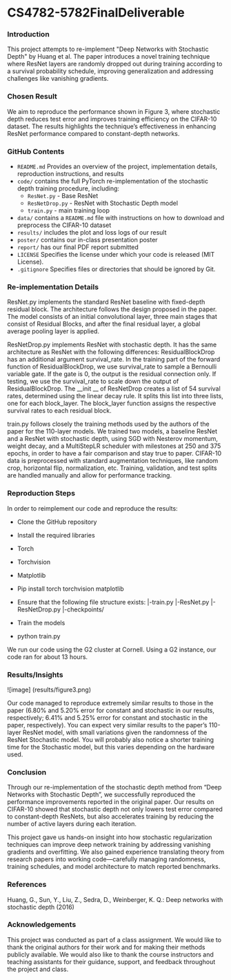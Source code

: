 # CS4782-5782FinalDeliverable

### Introduction
This project attempts to re-implement "Deep Networks with Stochastic Depth" by Huang et al. The paper introduces a novel training technique where ResNet layers are randomly dropped out during training according to a survival probability schedule, improving generalization and addressing challenges like vanishing gradients.

### Chosen Result
We aim to reproduce the performance shown in Figure 3, where stochastic depth reduces test error and improves training efficiency on the CIFAR-10 dataset. The results highlights the technique’s effectiveness in enhancing ResNet performance compared to constant-depth networks.


### GitHub Contents

* `README.md` Provides an overview of the project, implementation details, reproduction instructions, and results
* `code/` contains the full PyTorch re-implementation of the stochastic depth training procedure, including:
  * `ResNet.py` - Base ResNet
  * `ResNetDrop.py` - ResNet with Stochastic Depth model
  * `train.py` - main training loop
* `data/` contains a `README.md` file with instructions on how to download and preprocess the CIFAR-10 dataset
* `results/` includes the plot and loss logs of our result
* `poster/` contains our in-class presentation poster
* `report/` has our final PDF report submitted
* `LICENSE` Specifies the license under which your code is released (MIT License).
* `.gitignore` Specifies files or directories that should be ignored by Git.


### Re-implementation Details 
ResNet.py implements the standard ResNet baseline with fixed-depth residual block. The architecture follows the design proposed in the paper. The model consists of an initial convolutional layer, three main stages that consist of Residual Blocks, and after the final residual layer, a global average pooling layer is applied.

ResNetDrop.py implements ResNet with stochastic depth. It has the same architecture as ResNet with the following differences: ResidualBlockDrop has an additional argument survival_rate. In the training part of the forward function of ResidualBlockDrop, we use survival_rate to sample a Bernoulli variable gate. If the gate is 0, the output is the residual connection only. If testing, we use the survival_rate to scale down the output of ResidualBlockDrop. 
The __init __ of ResNetDrop creates a list of 54 survival rates, determined using the linear decay rule. It splits this list into three lists, one for each block_layer. The block_layer function assigns the respective survival rates to each residual block. 

train.py follows closely the training methods used by the authors of the paper for the 110-layer models. We trained two models, a baseline ResNet and a ResNet with stochastic depth, using SGD with Nesterov momentum, weight decay, and a MultiStepLR scheduler with milestones at 250 and 375 epochs, in order to have a fair comparison and stay true to paper. CIFAR-10 data is preprocessed with standard augmentation techniques, like random crop, horizontal flip, normalization, etc. Training, validation, and test splits are handled manually and allow for performance tracking.

### Reproduction Steps
In order to reimplement our code and reproduce the results:
- Clone the GitHub repository
- Install the required libraries
 - Torch
 - Torchvision
 - Matplotlib
  - Pip install torch torchvision matplotlib
- Ensure that the following file structure exists:
	|-train.py
	|-ResNet.py
	|-ResNetDrop.py
	|-checkpoints/

- Train the models
 - python train.py

We run our code using the G2 cluster at Cornell. Using a G2 instance,  our code ran for about 13 hours. 

### Results/Insights
![image] (results/figure3.png)

Our code managed to reproduce extremely similar results to those in the paper (6.80% and 5.20% error for constant and stochastic in our results, respectively; 6.41% and 5.25% error for constant and stochastic in the paper, respectively). You can expect very similar results to the paper’s 110-layer ResNet model, with small variations given the randomness of the ResNet Stochastic model. You will probably also notice a shorter training time for the Stochastic model, but this varies depending on the hardware used.

### Conclusion 

Through our re-implementation of the stochastic depth method from “Deep Networks with Stochastic Depth”, we successfully reproduced the performance improvements reported in the original paper. Our results on CIFAR-10 showed that stochastic depth not only lowers test error compared to constant-depth ResNets, but also accelerates training by reducing the number of active layers during each iteration.

This project gave us hands-on insight into how stochastic regularization techniques can improve deep network training by addressing vanishing gradients and overfitting. We also gained experience translating theory from research papers into working code—carefully managing randomness, training schedules, and model architecture to match reported benchmarks.


### References
Huang, G., Sun, Y., Liu, Z., Sedra, D., Weinberger, K. Q.: Deep networks with stochastic depth (2016)

### Acknowledgements
This project was conducted as part of a class assignment. We would like to thank the original authors for their work and for making their methods publicly available. We would also like to thank the course instructors and teaching assistants for their guidance, support, and feedback throughout the project and class.
